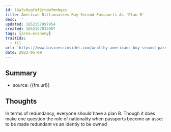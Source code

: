 ```yaml
---
id: 16a3v8ygfaf2rtqwfmnbgas
title: American Billionaires Buy Second Passports As 'Plan B'
desc: ''
updated: 1652157097954
created: 1652157035007
tags: [area.economy]
traitIds:
  - til
url: 'https://www.businessinsider.com/wealthy-americans-buy-second-passports-amid-covid-politics-climate-change-2022-5'
date: 2022-05-09
---
```


## Summary
- source: {{fm.url}}

## Thoughts
In terms of redundancy, everyone should have a plan B. Though it does make one question the role of nationality when passports become an asset to be made redundant vs an identiy to be owned

